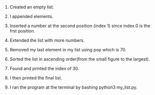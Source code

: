 1. Created an empty list.

2. I appended elements.

3. Inserted a number at the second position (index 1) since index 0 is the frst position.

4. Extended the list with more numbers.

5. Removed my last element in my list using pop which is 70.

6. Sorted the list in ascending order(from the small figure to the largest).

7. Found and printed the index of 30.

8. I then printed the final list.

9. I ran the program at the terminal by bashing python3 my_list.py.

